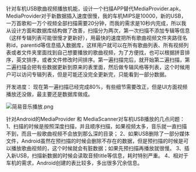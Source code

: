针对车机USB歌曲视频播放机能，设计一个扫描APP替代MediaProvider.apk，MediaProvider对于新数据插入速度很慢，我的车机MIPS是10000，新的USB，一万首歌和一万个视频全部扫描需要20分钟，而我的需求是10秒内完成，所以我从设计方面和数据库结构做了改善，扫描分为两次，第一次扫描不添加专辑等信息（这样专辑列表可能很慢才更新好），用最快的速度把所有歌曲视频文件夹路径名称id，parentid等信息插入数据库，这样用户就可以在所有歌曲列表、所有视频列表或者文件夹里面找到自己想要播放的歌曲视频，为了方便找，也可以根据拼音排序，英文排序，或者文件修改时间排序。第一遍扫描完后，就开始第二遍扫描，第二遍扫描会把有些数据更新到原来的表里面，然后做专辑风格等列表，这个时候用户可以访问专辑列表，但是可能还没完全更新完，只能看到一部分数据。

开发进度：
现在第一遍扫描已经完成80%，有些细节需要改正，但是UI方面视频播放还没做，最主要还是数据库做成。

![简易音乐播放.png](https://i.loli.net/2020/07/14/C9aK1USMryjPh6Q.png)

针对Android的MediaProvider 和 MediaScanner对车机USB播放的几点问题：
1、扫描的时候是按照深度扫描，并且顺序扫描，如果视频太多，音乐就一直扫描不到，而且一般歌曲视频不会放到那么深的目录；
2、如果USB删除了一部分媒体文件，Android虽然在预扫描的时候会删除不存在的数据，但是预扫描的时候是可以播放歌曲视频的，这个时候就会有脏数据；如果先预扫描再播放就很慢。
3、插入新USB，扫描新数据的时候会读取音频title等信息，耗时特别严重。
4、相对于车机的需求，Android创建的表比较多，多出很多冗余信息。

